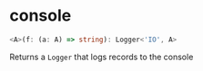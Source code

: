 # console

```ts
<A>(f: (a: A) => string): Logger<'IO', A>
```

Returns a `Logger` that logs records to the console
